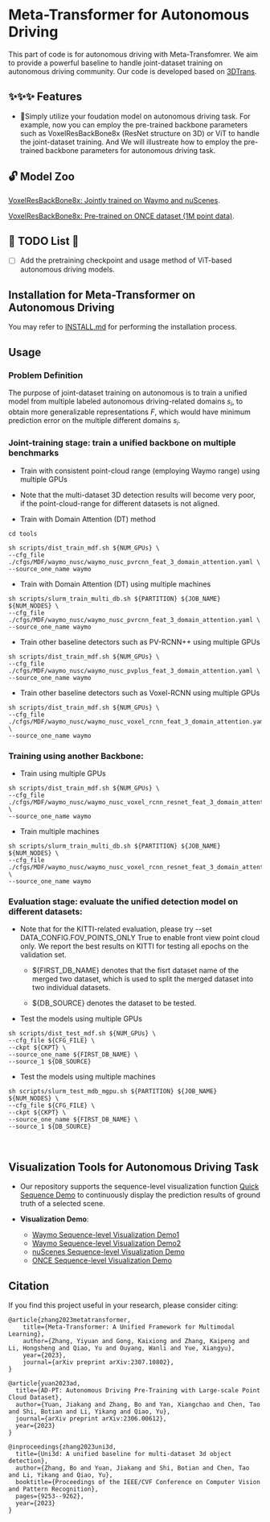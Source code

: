 # Meta-Transformer for Autonomous Driving

This part of code is for autonomous driving with Meta-Transfomrer. We aim to provide a powerful baseline to handle joint-dataset training on autonomous driving community. Our code is developed based on [3DTrans](https://github.com/PJLab-ADG/3DTrans). 

## ✨✨✨ Features

* 🌟Simply utilize your foudation model on autonomous driving task. For example, now you can employ the pre-trained backbone parameters such as VoxelResBackBone8x (ResNet structure on 3D) or ViT to handle the joint-dataset training. And We will illustreate how to employ the pre-trained backbone parameters for autonomous driving task.


## 🔓 Model Zoo

[VoxelResBackBone8x: Jointly trained on Waymo and nuScenes](https://drive.google.com/file/d/1CveuI5XU4drfEatQxS-_hV744XqbyPDK/view).

[VoxelResBackBone8x: Pre-trained on ONCE dataset (1M point data)](https://drive.google.com/file/d/1MG7rZu19oFHi2fZs4xA_Ts1tMzPV8yEi/view?usp=drive_link).


## :muscle: TODO List :muscle:
- [ ] Add the pretraining checkpoint and usage method of ViT-based autonomous driving models.

## Installation for Meta-Transformer on Autonomous Driving

You may refer to [INSTALL.md](docs/INSTALL.md) for performing the installation process.


## Usage

### Problem Definition

The purpose of joint-dataset training on autonomous is to train a unified model from multiple labeled autonomous driving-related domains $s_i$, to obtain more generalizable representations $F$, which would have minimum prediction error on the multiple different domains $s_i$.


### Joint-training stage: train a unified backbone on multiple benchmarks
* Train with consistent point-cloud range (employing Waymo range) using multiple GPUs
* Note that the multi-dataset 3D detection results will become very poor, if the point-cloud-range for different datasets is not aligned.

* Train with Domain Attention (DT) method

```shell script
cd tools
```

```shell script
sh scripts/dist_train_mdf.sh ${NUM_GPUs} \
--cfg_file ./cfgs/MDF/waymo_nusc/waymo_nusc_pvrcnn_feat_3_domain_attention.yaml \
--source_one_name waymo
```

* Train with Domain Attention (DT) using multiple machines
```shell script
sh scripts/slurm_train_multi_db.sh ${PARTITION} ${JOB_NAME} ${NUM_NODES} \
--cfg_file ./cfgs/MDF/waymo_nusc/waymo_nusc_pvrcnn_feat_3_domain_attention.yaml \
--source_one_name waymo
```

* Train other baseline detectors such as PV-RCNN++ using multiple GPUs
```shell script
sh scripts/dist_train_mdf.sh ${NUM_GPUs} \
--cfg_file ./cfgs/MDF/waymo_nusc/waymo_nusc_pvplus_feat_3_domain_attention.yaml \
--source_one_name waymo
```

* Train other baseline detectors such as Voxel-RCNN using multiple GPUs
```shell script
sh scripts/dist_train_mdf.sh ${NUM_GPUs} \
--cfg_file ./cfgs/MDF/waymo_nusc/waymo_nusc_voxel_rcnn_feat_3_domain_attention.yaml \
--source_one_name waymo
```

### Training using another Backbone:
* Train using multiple GPUs
```shell script
sh scripts/dist_train_mdf.sh ${NUM_GPUs} \
--cfg_file ./cfgs/MDF/waymo_nusc/waymo_nusc_voxel_rcnn_resnet_feat_3_domain_attention.yaml \
--source_one_name waymo
```

* Train multiple machines
```shell script
sh scripts/slurm_train_multi_db.sh ${PARTITION} ${JOB_NAME} ${NUM_NODES} \
--cfg_file ./cfgs/MDF/waymo_nusc/waymo_nusc_voxel_rcnn_resnet_feat_3_domain_attention.yaml \
--source_one_name waymo
```


### Evaluation stage: evaluate the unified detection model on different datasets:
* Note that for the KITTI-related evaluation, please try --set DATA_CONFIG.FOV_POINTS_ONLY True to enable front view point cloud only. We report the best results on KITTI for testing all epochs on the validation set.

    - ${FIRST_DB_NAME} denotes that the fisrt dataset name of the merged two dataset, which is used to split the merged dataset into two individual datasets.

    - ${DB_SOURCE} denotes the dataset to be tested.


* Test the models using multiple GPUs
```shell script
sh scripts/dist_test_mdf.sh ${NUM_GPUs} \
--cfg_file ${CFG_FILE} \
--ckpt ${CKPT} \
--source_one_name ${FIRST_DB_NAME} \
--source_1 ${DB_SOURCE} 
```

* Test the models using multiple machines
```shell script
sh scripts/slurm_test_mdb_mgpu.sh ${PARTITION} ${JOB_NAME} ${NUM_NODES} \
--cfg_file ${CFG_FILE} \
--ckpt ${CKPT} \
--source_one_name ${FIRST_DB_NAME} \
--source_1 ${DB_SOURCE} 
```

&ensp;
## Visualization Tools for Autonomous Driving Task

- Our repository supports the sequence-level visualization function [Quick Sequence Demo](docs/QUICK_SEQUENCE_DEMO.md) to continuously display the prediction results of ground truth of a selected scene.

- **Visualization Demo**: 
  - [Waymo Sequence-level Visualization Demo1](docs/seq_demo_waymo_bev.gif)
  - [Waymo Sequence-level Visualization Demo2](docs/seq_demo_waymo_fp.gif)
  - [nuScenes Sequence-level Visualization Demo](docs/seq_demo_nusc.gif)
  - [ONCE Sequence-level Visualization Demo](docs/seq_demo_once.gif)


## Citation
If you find this project useful in your research, please consider citing:
```
@article{zhang2023metatransformer,
    title={Meta-Transformer: A Unified Framework for Multimodal Learning}, 
    author={Zhang, Yiyuan and Gong, Kaixiong and Zhang, Kaipeng and Li, Hongsheng and Qiao, Yu and Ouyang, Wanli and Yue, Xiangyu},
    year={2023},
    journal={arXiv preprint arXiv:2307.10802},
}
```

```
@article{yuan2023ad,
  title={AD-PT: Autonomous Driving Pre-Training with Large-scale Point Cloud Dataset},
  author={Yuan, Jiakang and Zhang, Bo and Yan, Xiangchao and Chen, Tao and Shi, Botian and Li, Yikang and Qiao, Yu},
  journal={arXiv preprint arXiv:2306.00612},
  year={2023}
}
```

```
@inproceedings{zhang2023uni3d,
  title={Uni3d: A unified baseline for multi-dataset 3d object detection},
  author={Zhang, Bo and Yuan, Jiakang and Shi, Botian and Chen, Tao and Li, Yikang and Qiao, Yu},
  booktitle={Proceedings of the IEEE/CVF Conference on Computer Vision and Pattern Recognition},
  pages={9253--9262},
  year={2023}
}
```